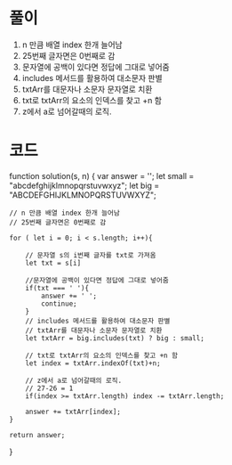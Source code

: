 # 풀이

1. n 만큼 배열 index 한개 늘어남
2. 25번째 글자면은 0번째로 감
3. 문자열에 공백이 있다면 정답에 그대로 넣어줌
4. includes 메서드를 활용하여 대소문자 판별
5. txtArr를 대문자나 소문자 문자열로 치환
6. txt로 txtArr의 요소의 인덱스를 찾고 +n 함
7. z에서 a로 넘어갈때의 로직.

# 코드

function solution(s, n) {
var answer = '';
let small = "abcdefghijklmnopqrstuvwxyz";
let big = "ABCDEFGHIJKLMNOPQRSTUVWXYZ";

    // n 만큼 배열 index 한개 늘어남
    // 25번째 글자면은 0번째로 감

    for ( let i = 0; i < s.length; i++){

        // 문자열 s의 i번째 글자를 txt로 가져옴
        let txt = s[i]

        //문자열에 공백이 있다면 정답에 그대로 넣어줌
        if(txt === ' '){
            answer += ' ';
            continue;
        }
        // includes 메서드를 활용하여 대소문자 판별
        // txtArr를 대문자나 소문자 문자열로 치환
        let txtArr = big.includes(txt) ? big : small;

        // txt로 txtArr의 요소의 인덱스를 찾고 +n 함
        let index = txtArr.indexOf(txt)+n;

        // z에서 a로 넘어갈때의 로직.
        // 27-26 = 1
        if(index >= txtArr.length) index -= txtArr.length;

        answer += txtArr[index];
    }

    return answer;

}

```js

```
